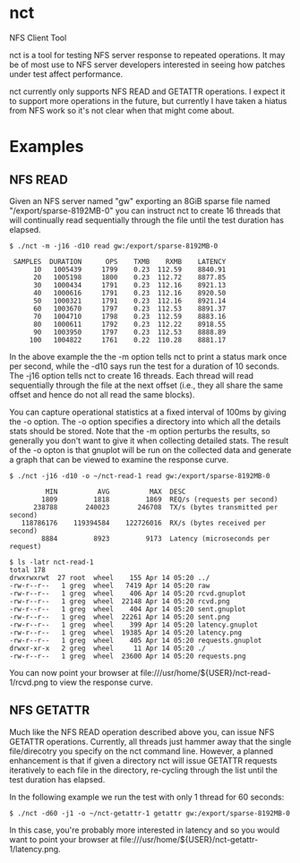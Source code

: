 # nct
NFS Client Tool

nct is a tool for testing NFS server response to repeated operations.  It may
be of most use to NFS server developers interested in seeing how patches
under test affect performance.

nct currently only supports NFS READ and GETATTR operations.  I expect it to
support more operations in the future, but currently I have taken a hiatus
from NFS work so it's not clear when that might come about.

# Examples

## NFS READ

Given an NFS server named "gw" exporting an 8GiB sparse file named
"/export/sparse-8192MB-0" you can instruct nct to create 16 threads
that will continually read sequentially through the file until the
test duration has elapsed.

    $ ./nct -m -j16 -d10 read gw:/export/sparse-8192MB-0
    
     SAMPLES  DURATION      OPS    TXMB    RXMB    LATENCY
          10   1005439     1799    0.23  112.59    8840.91
          20   1005198     1800    0.23  112.72    8877.85
          30   1000434     1791    0.23  112.16    8921.13
          40   1000616     1791    0.23  112.16    8920.50
          50   1000321     1791    0.23  112.16    8921.14
          60   1003670     1797    0.23  112.53    8891.37
          70   1004710     1798    0.23  112.59    8883.16
          80   1000611     1792    0.23  112.22    8918.55
          90   1003950     1797    0.23  112.53    8888.89
         100   1004822     1761    0.22  110.28    8881.17

In the above example the the -m option tells nct to print a status mark once
per second, while the -d10 says run the test for a duration of 10 seconds.
The -j16 option tells nct to create 16 threads.  Each thread will read
sequentially through the file at the next offset (i.e., they all share
the same offset and hence do not all read the same blocks).

You can capture operational statistics at a fixed interval of 100ms
by giving the -o option.  The -o option specifies a directory into
which all the details stats should be stored.  Note that the -m option
perturbs the results, so generally you don't want to give it when
collecting detailed stats.  The result of the -o opton is that gnuplot
will be run on the collected data and generate a graph that can be
viewed to examine the response curve.

    $ ./nct -j16 -d10 -o ~/nct-read-1 read gw:/export/sparse-8192MB-0
    
             MIN          AVG          MAX  DESC
            1809         1818         1869  REQ/s (requests per second)
          238788       240023       246708  TX/s (bytes transmitted per second)
       118786176    119394584    122726016  RX/s (bytes received per second)
            8884         8923         9173  Latency (microseconds per request)
    
    $ ls -latr nct-read-1
    total 178
    drwxrwxrwt  27 root  wheel    155 Apr 14 05:20 ../
    -rw-r--r--   1 greg  wheel   7419 Apr 14 05:20 raw
    -rw-r--r--   1 greg  wheel    406 Apr 14 05:20 rcvd.gnuplot
    -rw-r--r--   1 greg  wheel  22148 Apr 14 05:20 rcvd.png
    -rw-r--r--   1 greg  wheel    404 Apr 14 05:20 sent.gnuplot
    -rw-r--r--   1 greg  wheel  22261 Apr 14 05:20 sent.png
    -rw-r--r--   1 greg  wheel    399 Apr 14 05:20 latency.gnuplot
    -rw-r--r--   1 greg  wheel  19385 Apr 14 05:20 latency.png
    -rw-r--r--   1 greg  wheel    405 Apr 14 05:20 requests.gnuplot
    drwxr-xr-x   2 greg  wheel     11 Apr 14 05:20 ./
    -rw-r--r--   1 greg  wheel  23600 Apr 14 05:20 requests.png


You can now point your browser at file:///usr/home/${USER}/nct-read-1/rcvd.png
to view the response curve.


## NFS GETATTR

Much like the NFS READ operation described above you, can issue NFS GETATTR
operations.  Currently, all threads just hammer away that the single
file/direcotry you specify on the nct command line.  However, a planned
enhancement is that if given a directory nct will issue GETATTR requests
iteratively to each file in the directory, re-cycling through the list
until the test duration has elapsed.

In the following example we run the test with only 1 thread for 60 seconds:

    $ ./nct -d60 -j1 -o ~/nct-getattr-1 getattr gw:/export/sparse-8192MB-0

In this case, you're probably more interested in latency and so you would want
to point your browser at file:///usr/home/${USER}/nct-getattr-1/latency.png.
